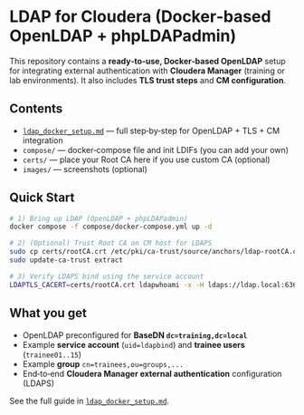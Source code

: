 # LDAP for Cloudera (Docker‑based OpenLDAP + phpLDAPadmin)

This repository contains a **ready‑to‑use, Docker‑based OpenLDAP** setup for integrating external authentication with **Cloudera Manager** (training or lab environments). It also includes **TLS trust steps** and **CM configuration**.

## Contents
- [`ldap_docker_setup.md`](ldap_docker_setup.md) — full step‑by‑step for OpenLDAP + TLS + CM integration
- `compose/` — docker‑compose file and init LDIFs (you can add your own)
- `certs/` — place your Root CA here if you use custom CA (optional)
- `images/` — screenshots (optional)

## Quick Start
```bash
# 1) Bring up LDAP (OpenLDAP + phpLDAPadmin)
docker compose -f compose/docker-compose.yml up -d

# 2) (Optional) Trust Root CA on CM host for LDAPS
sudo cp certs/rootCA.crt /etc/pki/ca-trust/source/anchors/ldap-rootCA.crt
sudo update-ca-trust extract

# 3) Verify LDAPS bind using the service account
LDAPTLS_CACERT=certs/rootCA.crt ldapwhoami -x -H ldaps://ldap.local:636   -D "uid=ldapbind,ou=service,dc=training,dc=local" -w "(password)"
```

## What you get
- OpenLDAP preconfigured for **BaseDN `dc=training,dc=local`**
- Example **service account** (`uid=ldapbind`) and **trainee users** (`trainee01..15`)
- Example **group** `cn=trainees,ou=groups,...`
- End‑to‑end **Cloudera Manager external authentication** configuration (LDAPS)

See the full guide in [`ldap_docker_setup.md`](ldap_docker_setup.md).
